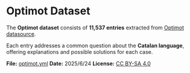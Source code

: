 # Optimot Dataset

The **Optimot dataset** consists of **11,537 entries** extracted from [Optimot datasource](https://aplicacions.llengua.gencat.cat/llc/AppJava/index.html).

Each entry addresses a common question about the **Catalan language**, offering explanations and possible solutions for each case.

**File:** [optimot.yml](optimot.yml)
**Date:** 2025/6/24
**License:** [CC BY-SA 4.0](https://creativecommons.org/licenses/by-sa/4.0/)

